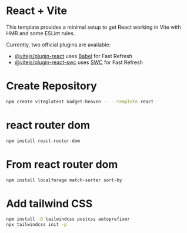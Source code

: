 # React + Vite

This template provides a minimal setup to get React working in Vite with HMR and some ESLint rules.

Currently, two official plugins are available:

- [@vitejs/plugin-react](https://github.com/vitejs/vite-plugin-react/blob/main/packages/plugin-react/README.md) uses [Babel](https://babeljs.io/) for Fast Refresh
- [@vitejs/plugin-react-swc](https://github.com/vitejs/vite-plugin-react-swc) uses [SWC](https://swc.rs/) for Fast Refresh


# Create Repository

```sh
npm create vite@latest Gadget-heaven -- --template react
```

# react router dom

```sh
npm install react-router-dom
```

# From react router dom

```sh
npm install localforage match-sorter sort-by
```
# Add tailwind CSS

```sh
npm install -D tailwindcss postcss autoprefixer
npx tailwindcss init -p
```